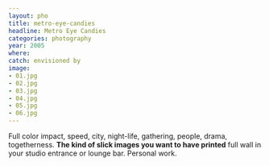 ```yaml
---
layout: pho
title: metro-eye-candies
headline: Metro Eye Candies
categories: photography
year: 2005
where:
catch: envisioned by
image:
- 01.jpg
- 02.jpg
- 03.jpg
- 04.jpg
- 05.jpg
- 06.jpg
---
```


Full color impact, speed, city, night-life, gathering, people, drama, togetherness. **The kind of slick images you want to have printed** full wall in your studio entrance or lounge bar. Personal work. 
